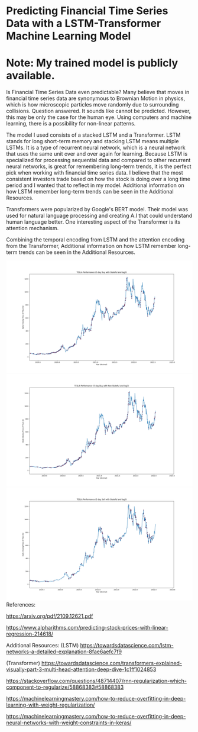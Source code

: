 # Predicting Financial Time Series Data with a LSTM-Transformer Machine Learning Model
# Note: My trained model is publicly available.

Is Financial Time Series Data even predictable? Many believe that moves in financial time series data are synonymous to Brownian Motion in physics, which is how microscopic particles move randomly due to surrounding collisions. Question answered. It sounds like cannot be predicted. However, this may be only the case for the human eye. Using computers and machine learning, there is a possibility for non-linear patterns.

The model I used consists of a stacked LSTM and a Transformer. LSTM stands for long short-term memory and stacking LSTM means multiple LSTMs. It is a type of recurrent neural network, which is a neural network that uses the same unit over and over again for learning. Because LSTM is specialized for processing sequential data and compared to other recurrent neural networks, is great for remembering long-term trends, it is the perfect pick when working with financial time series data. I believe that the most consistent investors trade based on how the stock is doing over a long time period and I wanted that to reflect in my model. Additional information on how LSTM remember long-term trends can be seen in the Additional Resources.

Transformers were popularized by Google's BERT model. Their model was used for natural language processing and creating A.I that could understand human language better. One interesting aspect of the Transformer is its attention mechanism. 

Combining the temporal encoding from LSTM and the attention encoding from the Transformer, 
Additional information on how LSTM remember long-term trends can be seen in the Additional Resources.


![Stateful Graph](/graphs/5_day_buy_Stateful_lag3.png)
![Non-Stateful Graph](/graphs/Buy_Non_stateful_lag3.png)
![Stateful Sell Graph](/graphs/5day_sell_stateful_lag3.png)
References:

https://arxiv.org/pdf/2109.12621.pdf

https://www.alpharithms.com/predicting-stock-prices-with-linear-regression-214618/

Additional Resources:
(LSTM) https://towardsdatascience.com/lstm-networks-a-detailed-explanation-8fae6aefc7f9

(Transformer) https://towardsdatascience.com/transformers-explained-visually-part-3-multi-head-attention-deep-dive-1c1ff1024853

https://stackoverflow.com/questions/48714407/rnn-regularization-which-component-to-regularize/58868383#58868383

https://machinelearningmastery.com/how-to-reduce-overfitting-in-deep-learning-with-weight-regularization/

https://machinelearningmastery.com/how-to-reduce-overfitting-in-deep-neural-networks-with-weight-constraints-in-keras/
